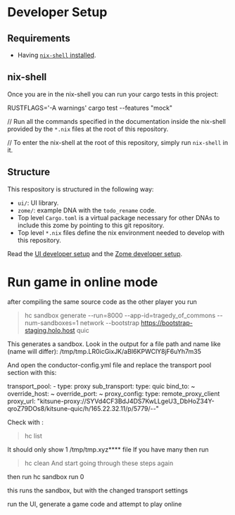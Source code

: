 # Developer Setup

## Requirements

- Having [`nix-shell` installed](https://developer.holochain.org/docs/install/).

## nix-shell

Once you are in the nix-shell you can run your cargo tests in this project:

RUSTFLAGS='-A warnings' cargo test --features "mock"

// Run all the commands specified in the documentation inside the nix-shell provided by the `*.nix` files at the root of this repository.

// To enter the nix-shell at the root of this repository, simply run `nix-shell` in it.

## Structure

This respository is structured in the following way:

- `ui/`: UI library.
- `zome/`: example DNA with the `todo_rename` code.
- Top level `Cargo.toml` is a virtual package necessary for other DNAs to include this zome by pointing to this git repository.
- Top level `*.nix` files define the nix environment needed to develop with this repository.

Read the [UI developer setup](/ui/README.md) and the [Zome developer setup](/zome/README.md).


# Run game in online mode

after compiling the same source code as the other player
you run
> hc sandbox generate --run=8000 --app-id=tragedy_of_commons --num-sandboxes=1 network --bootstrap https://bootstrap-staging.holo.host quic

This generates a sandbox. Look in the output for a file path and name like (name will differ):
/tmp/tmp.LR0icGixJK/aBI6KPWClY8jF6uYh7m35  

And open the conductor-config.yml file and replace the transport pool section with this:

  transport_pool:
    - type: proxy
      sub_transport:
        type: quic
        bind_to: ~
        override_host: ~
        override_port: ~
      proxy_config:
        type: remote_proxy_client
        proxy_url: "kitsune-proxy://SYVd4CF3BdJ4DS7KwLLgeU3_DbHoZ34Y-qroZ79DOs8/kitsune-quic/h/165.22.32.11/p/5779/--"
  
Check with :
> hc list

It should only show 1 /tmp/tmp.xyz**** file
If you have many then run
> hc clean
And start going through these steps again

then run 
hc sandbox run 0

this runs the sandbox, but with the changed transport settings

run the UI, generate a game code and attempt to play online